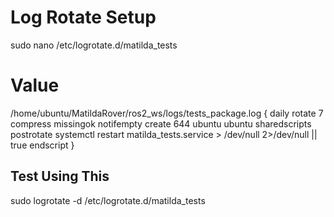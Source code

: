 # Log Rotate Setup
sudo nano /etc/logrotate.d/matilda_tests

# Value
/home/ubuntu/MatildaRover/ros2_ws/logs/tests_package.log {
    daily
    rotate 7
    compress
    missingok
    notifempty
    create 644 ubuntu ubuntu
    sharedscripts
    postrotate
        systemctl restart matilda_tests.service > /dev/null 2>/dev/null || true
    endscript
}

## Test Using This
sudo logrotate -d /etc/logrotate.d/matilda_tests
